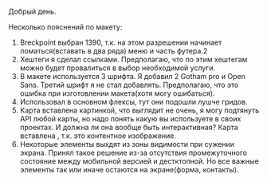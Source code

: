 Добрый день.

Несколько пояснений по макету:

1. Breckpoint выбран 1390, т.к. на этом разрешении начинает ломаться(вставать в два ряда) меню и часть футера.2
2. Хештеги я сделал ссылками. Предполагаю, что по этим хештегам можно будет провалиться в выбор необходимой услуги.
3. В макете используется 3 шрифта. Я добавил 2 Gotham pro и Open Sans. Третий шрифт я не стал добавлять. Предполагаю, что это ошибка при изготовлении макета(хотя могу ошибаться).
4. Использовал в основном флексы, тут они подошли лушче гридов.
5. Карта вставлена картинкой, что выглядит не очень, я могу подтянуть API любой карты, но надо понять какую вы используете в своих проектах. И должна ли она вообще быть интерактивная? Карта вставлена <img>, т.к. это контентное изображение.
6. Некоторые элементы выхдят из зоны видимости при сужении экрана. Принял такое решение из-за отсутствия промежуточного состояние между мобильной версией и дестктопной. Но все важные элементы так или иначе остаются на экране(форма, контакты).
